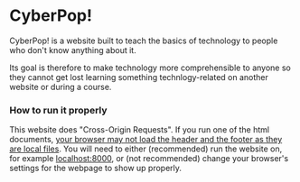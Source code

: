 # CyberPop!

CyberPop! is a website built to teach the basics of technology to people who don't know anything about it.

Its goal is therefore to make technology more comprehensible to anyone so they cannot get lost learning something technlogy-related on another website or during a course.

### How to run it properly

This website does "Cross-Origin Requests". If you run one of the html documents, [your browser may not load the header and the footer as they are local files](https://developer.mozilla.org/en-US/docs/Web/HTTP/CORS/Errors/CORSRequestNotHttp). You will need to either (recommended) run the website on, for example [localhost:8000](localhost:8000), or (not recommended) change your browser's settings for the webpage to show up properly.
